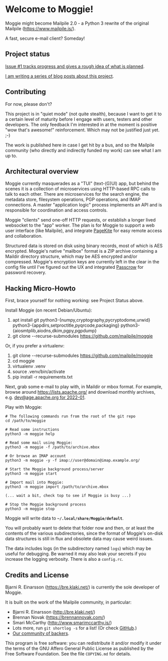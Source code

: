 # Welcome to Moggie!

Moggie might become Mailpile 2.0 - a Python 3 rewrite of the original
Mailpile (<https://www.mailpile.is/>).

A fast, secure e-mail client? Someday!


## Project status

[Issue #1 tracks progress and gives a rough idea of what is planned](https://github.com/mailpile/moggie/issues/1).

[I am writing a series of blog posts about this project](https://www.mailpile.is/blog/2023-05-01_A_Mail_Client_in_Six_Steps.html).


## Contributing

For now, please don't?

This project is in "quiet mode" (not quite stealth), because I want to
get it to a certain level of maturity before I engage with users,
testers and other developers. The only feedback I'm interested in at the
moment is positive "wow that's awesome!" reinforcement. Which may not be
justified just yet. ;-)

The work is published here in case I get hit by a bus, and so the
Mailpile community (who directly and indirectly funded my work) can see
what I am up to.


## Architectural overview

Moggie currently masquerades as a "TUI" (text-(G)UI) app, but behind the
scenes it is a collection of microservices using HTTP-based RPC calls to
talk to each other. There are microservices for the search engine, the
metadata store, filesystem operations, PGP operations, and IMAP
connections. A master "application logic" process implements an API and
is responsible for coordination and access controls.

Moggie "clients" send one-off HTTP requests, or establish a longer lived
websocket to the "app" worker. The plan is for Moggie to support a web
user interface (like Mailpile), and integrate
[PageKite](https://pagekite.net/) for easy remote access and
collaboration.

Structured data is stored on disk using binary records, most of which is
AES encrypted. Moggie's native "mailbox" format is a ZIP archive
containing a Maildir directory structure, which may be AES encrypted
and/or compressed. Moggie's encryption keys are currently left in the
clear in the config file until I've figured out the UX and integrated
[Passcrow](https://passcrow.org/) for password recovery.


## Hacking Micro-Howto

First, brace yourself for nothing working: see Project Status above.

Install Moggie (on recent Debian/Ubuntu):

   1. apt install git python3-{numpy,cryptography,pycryptodome,urwid}
                      python3-{appdirs,setproctitle,pyqrcode,packaging}
                      python3-{aiosmtplib,aiodns,dkim,pgpy,pgpdump}
   2. git clone --recurse-submodules https://github.com/mailpile/moggie

Or, if you prefer a virtualenv:

   1. git clone --recurse-submodules https://github.com/mailpile/moggie
   2. cd moggie
   3. virtualenv .venv
   4. source .venv/bin/activate
   5. pip install -r requirements.txt

Next, grab some e-mail to play with, in Maildir or mbox format. For example,
browse around <https://lists.apache.org/> and download monthly archives, e.g.
[dev@age.apache.org for 2022-01](https://lists.apache.org/api/mbox.lua?list=dev@age.apache.org&date=2022-01).

Play with Moggie:

    # The following commands run from the root of the git repo
    cd /path/to/moggie

    # Read some instructions
    python3 -m moggie help

    # Read some mail using Moggie:
    python3 -m moggie -f /path/to/archive.mbox

    # Or browse an IMAP account
    python3 -m moggie -y -f imap://user@domain@imap.example.org/

    # Start the Moggie background process/server
    python3 -m moggie start

    # Import mail into Moggie:
    python3 -m moggie import /path/to/archive.mbox

    (... wait a bit, check top to see if Moggie is busy ...)

    # Stop the Moggie background process
    python3 -m moggie stop

Moggie will write data to **`~/.local/share/Moggie/default`**.

You will probably want to delete that folder now and then, or at least
the contents of the various subdirectories, since the format of Moggie's
on-disk data structures is still in flux and obsolete data may cause
weird issues.

The data includes logs (in the subdirectory named `logs`) which may be
useful for debugging. Be warned it may also leak your secrets if you
increase the logging verbosity. There is also a `config.rc`.



## Credits and License ##

Bjarni R. Einarsson (<https://bre.klaki.net/>) is currently the sole
developer of Moggie.

It is built on the work of the Mailpile community, in particular:

- Bjarni R. Einarsson (<http://bre.klaki.net/>)
- Brennan Novak (<https://brennannovak.com/>)
- Smari McCarthy (<http://www.smarimccarthy.is/>)
- Lots more, run `git shortlog -s` for a list! (Or check
  [GitHub](https://github.com/mailpile/Mailpile/graphs/contributors).)
- [Our community of backers](https://www.mailpile.is/#community).

This program is free software: you can redistribute it and/or modify it
under the terms of the GNU Affero General Public License as published by
the Free Software Foundation. See the file `COPYING.md` for details.

